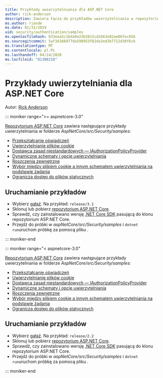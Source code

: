 ```yaml
---
title: Przykłady uwierzytelniania dla ASP.NET Core
author: rick-anderson
description: Zawiera łącza do przykładów uwierzytelniania w repozytorium ASP.NET Core.
ms.author: riande
ms.date: 01/31/2019
uid: security/authentication/samples
ms.openlocfilehash: b33eaa5c1bda9e23b2815cd1663e02ae06fec856
ms.sourcegitcommit: 5af16166977da598953f82da3ed3b7712d38f6cb
ms.translationtype: MT
ms.contentlocale: pl-PL
ms.lasthandoff: 04/14/2020
ms.locfileid: "81308218"
---
```

# <a name="authentication-samples-for-aspnet-core"></a>Przykłady uwierzytelniania dla ASP.NET Core

Autor: [Rick Anderson](https://twitter.com/RickAndMSFT)

::: moniker range=">= aspnetcore-3.0"

[Repozytorium ASP.NET Core](https://github.com/dotnet/AspNetCore) zawiera następujące przykłady uwierzytelniania w folderze *AspNetCore/src/Security/samples:*

* [Przekształcanie oświadczeń](https://github.com/dotnet/AspNetCore/tree/release/3.1/src/Security/samples/ClaimsTransformation)
* [Uwierzytelnianie plików cookie](https://github.com/dotnet/AspNetCore/tree/release/3.1/src/Security/samples/Cookies)
* [Dostawca zasad niestandardowych — IAuthorizationPolicyProvider](https://github.com/dotnet/AspNetCore/tree/release/3.1/src/Security/samples/CustomPolicyProvider)
* [Dynamiczne schematy i opcje uwierzytelniania](https://github.com/dotnet/AspNetCore/tree/release/3.1/src/Security/samples/DynamicSchemes)
* [Roszczenia zewnętrzne](https://github.com/dotnet/AspNetCore/tree/release/3.1/src/Security/samples/Identity.ExternalClaims)
* [Wybór między plikiem cookie a innym schematem uwierzytelniania na podstawie żądania](https://github.com/dotnet/AspNetCore/tree/release/3.1/src/Security/samples/PathSchemeSelection)
* [Ogranicza dostęp do plików statycznych](https://github.com/dotnet/AspNetCore/tree/release/3.1/src/Security/samples/StaticFilesAuth)

## <a name="run-the-samples"></a>Uruchamianie przykładów

* Wybierz [gałąź](https://github.com/dotnet/AspNetCore). Na przykład: `release/3.1`
* Sklonuj lub pobierz [repozytorium ASP.NET Core](https://github.com/dotnet/AspNetCore).
* Sprawdź, czy zainstalowano wersję [.NET Core SDK](https://dotnet.microsoft.com/download/dotnet-core) pasującą do klonu repozytorium ASP.NET Core.
* Przejdź do próbki w *aspNetCore/src/Security/samples* i `dotnet run`uruchom próbkę za pomocą pliku .

::: moniker-end

::: moniker range="< aspnetcore-3.0"

[Repozytorium ASP.NET Core](https://github.com/dotnet/AspNetCore) zawiera następujące przykłady uwierzytelniania w folderze *AspNetCore/src/Security/samples:*

* [Przekształcanie oświadczeń](https://github.com/dotnet/AspNetCore/tree/release/2.2/src/Security/samples/ClaimsTransformation)
* [Uwierzytelnianie plików cookie](https://github.com/dotnet/AspNetCore/tree/release/2.2/src/Security/samples/Cookies)
* [Dostawca zasad niestandardowych — IAuthorizationPolicyProvider](https://github.com/dotnet/AspNetCore/tree/release/2.2/src/Security/samples/CustomPolicyProvider)
* [Dynamiczne schematy i opcje uwierzytelniania](https://github.com/dotnet/AspNetCore/tree/release/2.2/src/Security/samples/DynamicSchemes)
* [Roszczenia zewnętrzne](https://github.com/dotnet/AspNetCore/tree/release/2.2/src/Security/samples/Identity.ExternalClaims)
* [Wybór między plikiem cookie a innym schematem uwierzytelniania na podstawie żądania](https://github.com/dotnet/AspNetCore/tree/release/2.2/src/Security/samples/PathSchemeSelection)
* [Ogranicza dostęp do plików statycznych](https://github.com/dotnet/AspNetCore/tree/release/2.2/src/Security/samples/StaticFilesAuth)

## <a name="run-the-samples"></a>Uruchamianie przykładów

* Wybierz [gałąź](https://github.com/dotnet/AspNetCore). Na przykład: `release/2.2`
* Sklonuj lub pobierz [repozytorium ASP.NET Core](https://github.com/dotnet/AspNetCore).
* Sprawdź, czy zainstalowano wersję [.NET Core SDK](https://dotnet.microsoft.com/download/dotnet-core) pasującą do klonu repozytorium ASP.NET Core.
* Przejdź do próbki w *aspNetCore/src/Security/samples* i `dotnet run`uruchom próbkę za pomocą pliku .

::: moniker-end
